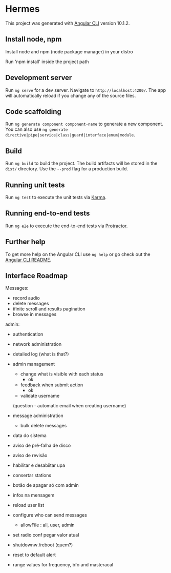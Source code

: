 # Hermes

This project was generated with [Angular CLI](https://github.com/angular/angular-cli) version 10.1.2.

## Install node, npm
Install node and npm (node package manager) in your distro

Run 'npm install' inside the project path


## Development server

Run `ng serve` for a dev server. Navigate to `http://localhost:4200/`. The app will automatically reload if you change any of the source files.

## Code scaffolding

Run `ng generate component component-name` to generate a new component. You can also use `ng generate directive|pipe|service|class|guard|interface|enum|module`.

## Build

Run `ng build` to build the project. The build artifacts will be stored in the `dist/` directory. Use the `--prod` flag for a production build.

## Running unit tests

Run `ng test` to execute the unit tests via [Karma](https://karma-runner.github.io).

## Running end-to-end tests

Run `ng e2e` to execute the end-to-end tests via [Protractor](http://www.protractortest.org/).

## Further help

To get more help on the Angular CLI use `ng help` or go check out the [Angular CLI README](https://github.com/angular/angular-cli/blob/master/README.md).


## Interface Roadmap

Messages:
- record audio
- delete messages
- ifinite scroll and results pagination
- browse in messages

admin:

- authentication

- network administration

- detailed log (what is that?)

- admin management
    - change what is visible with each status
        - ok
    - feedback when submit action
        - ok
    - validate username

    (question - automatic email when creating username)

- message administration 
    - bulk delete messages


- data do sistema
- aviso de pré-falha de disco
- aviso de revisão
- habilitar e desabiitar upa

- consertar stations
- botão de apagar só com admin
- infos na mensagem

- reload user list

- configure who can send messages
    - allowFile : all, user, admin

- set radio conf  pegar valor atual  
- shutdownw /reboot (quem?)
- reset to default alert
- range values for frequency, bfo and masteracal






